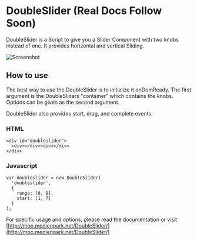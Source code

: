 DoubleSlider (Real Docs Follow Soon)
=========

DoubleSlider is a Script to give you a Slider Component with two knobs instead of one. It provides horizontal and vertical Sliding.

![Screenshot](http://moo.medienpark.net/DoubleSlider/screen.png)

How to use
----------

The best way to use the DoubleSlider is to initialize it onDomReady. The first argument is the DoubleSliders "container" which contains the knobs. Options can be given as the second argument.

DoubleSlider also provides start, drag, and complete events.

### HTML
    <div id="doubleslider">
      <div></div><div></div>
    </div>

### Javascript
    var doubleslider = new DoubleSlider(
      'doubleslider',
      {
        range: [0, 8],
        start: [1, 7]
      }
    );

For specific usage and options, please read the documentation or visit [http://moo.medienpark.net/DoubleSlider/](http://moo.medienpark.net/DoubleSlider/)